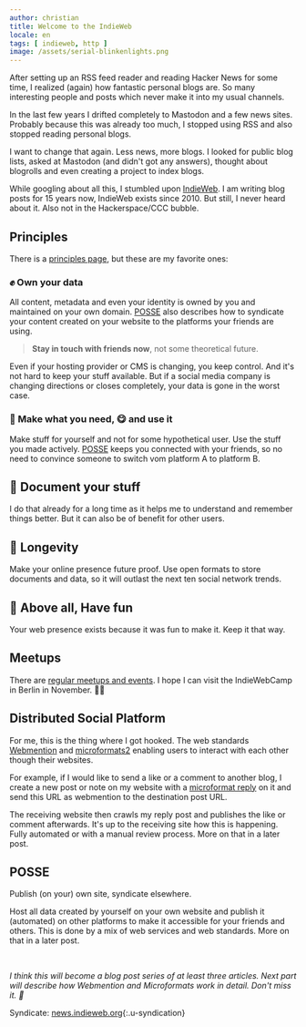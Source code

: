 ```yaml
---
author: christian
title: Welcome to the IndieWeb
locale: en
tags: [ indieweb, http ]
image: /assets/serial-blinkenlights.png
---
```


After setting up an RSS feed reader and reading Hacker News for some time, I realized 
(again) how fantastic personal blogs are. So many interesting people and posts which never 
make it into my usual channels.

In the last few years I drifted completely to Mastodon and a few news sites. Probably because 
this was already too much, I stopped using RSS and also stopped reading personal blogs.

I want to change that again. Less news, more blogs. I looked for public blog lists, asked at 
Mastodon (and didn't got any answers), thought about blogrolls and even creating a project 
to index blogs.

While googling about all this, I stumbled upon [IndieWeb](https://indieweb.org/). I am writing 
blog posts for 15 years now, IndieWeb exists since 2010. But still, I never heard about it. 
Also not in the Hackerspace/CCC bubble.

## Principles

There is a [principles page](https://indieweb.org/principles), but these are my favorite ones:

### ✊ Own your data

All content, metadata and even your identity is owned by you and maintained on your own 
domain. [POSSE](https://indieweb.org/POSSE) also describes how to syndicate your content 
created on your website to the platforms your friends are using.

> **Stay in touch with friends now**, not some theoretical future.

Even if your hosting provider or CMS is changing, you keep control. And it's not hard to keep 
your stuff available. But if a social media company is changing directions or closes completely, 
your data is gone in the worst case.

### 💪 Make what you need, 😋 and use it

Make stuff for yourself and not for some hypothetical user. Use the stuff you made actively. 
[POSSE](https://indieweb.org/POSSE) keeps you connected with your friends, so no need to 
convince someone to switch vom platform A to platform B.

## 📓 Document your stuff

I do that already for a long time as it helps me to understand and remember things better. 
But it can also be of benefit for other users.

## 🗿 Longevity 

Make your online presence future proof. Use open formats to store documents and data, so it 
will outlast the next ten social network trends.

## 🎉 Above all, Have fun

Your web presence exists because it was fun to make it. Keep it that way.

## Meetups

There are [regular meetups and events](https://events.indieweb.org/). I hope I can visit the 
IndieWebCamp in Berlin in November. 🤞🤞

## Distributed Social Platform

For me, this is the thing where I got hooked. The web standards 
[Webmention](https://indieweb.org/Webmention) and 
[microformats2](https://microformats.org/wiki/microformats2) enabling users to interact 
with each other though their websites.

For example, if I would like to send a like or a comment to another blog, I create a new post 
or note on my website with a [microformat reply](https://indieweb.org/reply) on it and send this 
URL as webmention to the destination post URL.

The receiving website then crawls my reply post and publishes the like or comment afterwards. 
It's up to the receiving site how this is happening. Fully automated or with a manual review 
process. More on that in a later post.

## POSSE

Publish (on your) own site, syndicate elsewhere.

Host all data created by yourself on your own website and publish it (automated) on other 
platforms to make it accessible for your friends and others. This is done by a mix of web 
services and web standards.  More on that in a later post.

&nbsp;

*I think this will become a blog post series of at least three articles. Next part will 
describe how Webmention and Microformats work in detail. Don't miss it. 🚀*

Syndicate: [news.indieweb.org](https://news.indieweb.org/en){:.u-syndication}
